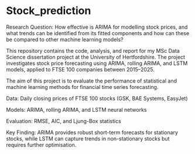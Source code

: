 # Stock_prediction

Research Question: How effective is ARIMA for modelling stock prices, and what trends can be identified from its fitted components and how can these be compared to other machine learning models? 


This repository contains the code, analysis, and report for my MSc Data Science dissertation project at the University of Hertfordshire. The project investigates stock price forecasting using ARIMA, rolling ARIMA, and LSTM models, applied to FTSE 100 companies between 2015–2025.


The aim of this project is to evaluate the performance of statistical and machine learning methods for financial time series forecasting.

Data: Daily closing prices of FTSE 100 stocks (GSK, BAE Systems, EasyJet)

Models: ARIMA, rolling ARIMA, and LSTM neural networks

Evaluation: RMSE, AIC, and Ljung-Box statistics

Key Finding: ARIMA provides robust short-term forecasts for stationary stocks, while LSTM can capture trends in non-stationary stocks but requires further optimisation.
